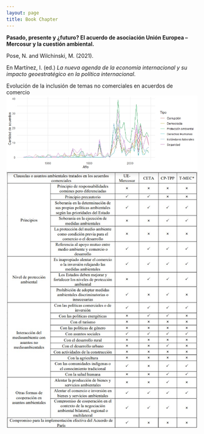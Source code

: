 ```yaml
---
layout: page
title: Book Chapter
---
```

**Pasado, presente y ¿futuro? El acuerdo de asociación Unión Europea – Mercosur y la cuestión ambiental.**

Pose, N. and Wilchinski, M. (2021). 

En Martínez, I. (ed.) *La nueva agenda de la economía internacional y su impacto geoestratégico en la política internacional*.

Evolución de la inclusión de temas no comerciales en acuerdos de comercio
![](https://github.com/MarceloWilchinski/marcelowilchinski.github.io/blob/master/images/MercosurUE1.jpg?raw=true)
![](https://github.com/MarceloWilchinski/marcelowilchinski.github.io/blob/master/images/MercosurUE2.jpg?raw=true)
